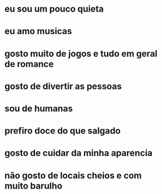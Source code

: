 # eu sou um pouco quieta
# eu amo musicas
# gosto muito de jogos e tudo em geral de romance
# gosto de divertir as pessoas
# sou de humanas
# prefiro doce do que salgado
# gosto de cuidar da minha aparencia
# não gosto de locais cheios e com muito barulho
